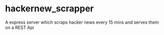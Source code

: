 # hackernew_scrapper
A express server which scraps hacker news every 15 mins and serves them on a REST Api
